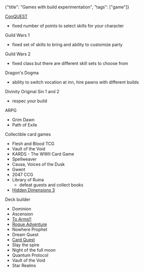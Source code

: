 {"title": "Games with build experimentation", "tags": ["game"]}

[ConQUEST](https://www.conquestmud.ca/)
* fixed number of points to select skills for your character

Guild Wars 1
* fixed set of skills to bring and ability to customize party

Guild Wars 2
* fixed class but there are different skill sets to choose from

Dragon's Dogma
* ability to switch vocation at inn, hire pawns with different builds

Divinity Original Sin 1 and 2
* respec your build

ARPG
* Grim Dawn
* Path of Exile

Collectible card games
* Flesh and Blood TCG
* Vault of the Void
* KARDS - The WWII Card Game
* Spellweaver
* Causa, Voices of the Dusk
* Gwent
* 2047 CCG
* Library of Ruina
  * defeat guests and collect books
* [Hidden Dimensions 3](http://nulll-void.com/games/wiki/doku.php?id=hd3:hd3)

Deck builder
* Dominion
* Ascension
* [To Arms!!](https://play.google.com/store/apps/details?id=com.latahunden.toarms)
* [Rogue Adventure](https://play.google.com/store/apps/details?id=it.sharklab.rogueadventure)
* Nowhere Prophet
* Dream Quest
* [Card Quest](https://store.steampowered.com/app/493080/Card_Quest/)
* Slay the spire
* Night of the full moon
* Quantum Protocol
* Vault of the Void
* Star Realms

